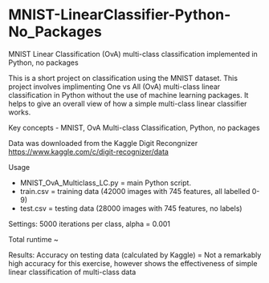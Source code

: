 # MNIST-LinearClassifier-Python-No_Packages
MNIST Linear Classification (OvA) multi-class classification implemented in Python, no packages

This is a short project on classification using the MNIST dataset. This project involves implimenting One vs All (OvA) multi-class linear classification in Python without the use of machine learning packages. It helps to give an overall view of how a simple multi-class linear classifier works.

Key concepts - MNIST, OvA Multi-class Classification, Python, no packages

Data was downloaded from the Kaggle Digit Recongnizer
https://www.kaggle.com/c/digit-recognizer/data

Usage
+ MNIST_OvA_Multiclass_LC.py = main Python script. 
+ train.csv = training data (42000 images with 745 features, all labelled 0-9)
+ test.csv = testing data (28000 images with 745 features, no labels)

Settings: 5000 iterations per class, alpha = 0.001

Total runtime ~ 

Results: Accuracy on testing data (calculated by Kaggle) = 
Not a remarkably high accuracy for this exercise, however shows the effectiveness of simple linear classification of multi-class data
